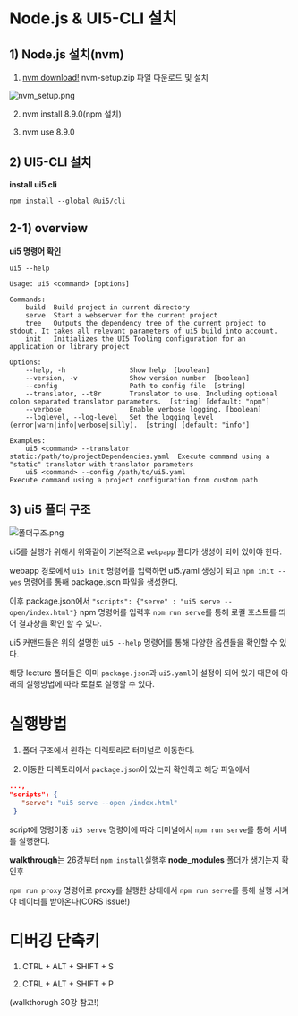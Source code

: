 # Node.js & UI5-CLI 설치

## 1) Node.js 설치(nvm)

1) [nvm download!](https://github.com/coreybutler/nvm-windows/releases) nvm-setup.zip 파일 다운로드 및 설치

![nvm_setup.png](https://images.velog.io/post-images/opensapkr/02e6f930-9ca1-11e9-af5e-5f0cc1d1216b/nvmsetup.png)

2) nvm install 8.9.0(npm 설치)

3) nvm use 8.9.0

## 2) UI5-CLI 설치

**install ui5 cli**

```
npm install --global @ui5/cli
```


## 2-1) overview

**ui5 명령어 확인**
```
ui5 --help
```

```
Usage: ui5 <command> [options]

Commands:
    build  Build project in current directory
    serve  Start a webserver for the current project
    tree   Outputs the dependency tree of the current project to stdout. It takes all relevant parameters of ui5 build into account.
    init   Initializes the UI5 Tooling configuration for an application or library project

Options:
    --help, -h                Show help  [boolean]
    --version, -v             Show version number  [boolean]
    --config                  Path to config file  [string]
    --translator, --t8r       Translator to use. Including optional colon separated translator parameters.  [string] [default: "npm"]
    --verbose                 Enable verbose logging. [boolean]
    --loglevel, --log-level   Set the logging level (error|warn|info|verbose|silly).  [string] [default: "info"]

Examples:
    ui5 <command> --translator static:/path/to/projectDependencies.yaml  Execute command using a "static" translator with translator parameters
    ui5 <command> --config /path/to/ui5.yaml                         Execute command using a project configuration from custom path
```

## 3) ui5 폴더 구조
![폴더구조.png](https://images.velog.io/post-images/opensapkr/aece9b70-9c85-11e9-a5bc-0552567ba651/.png)

ui5를 실행가 위해서 위와같이 기본적으로 `webpapp` 폴더가 생성이 되어 있어야 한다. 

webapp 경로에서 `ui5 init` 명령어를 입력하면 ui5.yaml 생성이 되고
`npm init --yes` 명령어를 통해 package.json 파일을 생성한다.

이후 package.json에서
`"scripts": {"serve" : "ui5 serve --open/index.html"}`
npm 명령어를 입력후 `npm run serve`를 통해 로컬 호스트를 띄어 결과창을 확인 할 수 있다. 

ui5 커맨드들은 위의 설명한 `ui5 --help` 명령어를 통해 다양한 옵션들을 확인할 수 있다.

해당 lecture 폴더들은 이미 `package.json`과 `ui5.yaml`이 설정이 되어 있기 때문에 아래의 실행방법에 따라 로컬로 실행할 수 있다.


# 실행방법
1) 폴더 구조에서 원하는 디렉토리로 터미널로 이동한다.

2) 이동한 디렉토리에서 `package.json`이 있는지 확인하고 해당 파일에서
 ```json
...,
"scripts": {
    "serve": "ui5 serve --open /index.html"
  }
```
script에 명령어중 `ui5 serve` 명령어에 따라 터미널에서 `npm run serve`를 통해 서버를 실행한다.

**walkthrough**는 26강부터 `npm install`실행후 **node_modules** 폴더가 생기는지 확인후
  
`npm run proxy` 명령어로 proxy를 실행한 상태에서 `npm run serve`를 통해 실행 시켜야 데이터를 받아온다(CORS issue!)

# 디버깅 단축키

1) CTRL + ALT + SHIFT + S

2) CTRL + ALT + SHIFT + P

(walkthorugh 30강 참고!)